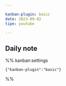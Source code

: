 ```yaml
---

kanban-plugin: basic
date: 2023-09-02
tipe: youtube

---
```


## Daily note





%% kanban:settings
```
{"kanban-plugin":"basic"}
```
%%